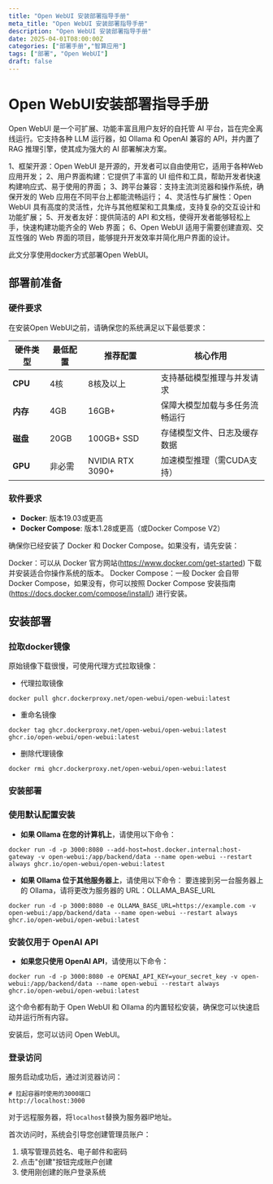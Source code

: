 ```yaml
---
title: "Open WebUI 安装部署指导手册"
meta_title: "Open WebUI 安装部署指导手册"
description: "Open WebUI 安装部署指导手册"
date: 2025-04-01T08:00:00Z
categories: ["部署手册","智算应用"]
tags: ["部署", "Open WebUI"]
draft: false
---
```


# Open WebUI安装部署指导手册
Open WebUI 是一个可扩展、功能丰富且用户友好的自托管 AI 平台，旨在完全离线运行。它支持各种 LLM 运行器，如 Ollama 和 OpenAI 兼容的 API，并内置了 RAG 推理引擎，使其成为强大的 AI 部署解决方案。
<!--more-->
1、框架开源：Open WebUI 是开源的，开发者可以自由使用它，适用于各种Web 应用开发；
2、用户界面构建：它提供了丰富的 UI 组件和工具，帮助开发者快速构建响应式、易于使用的界面；
3、跨平台兼容：支持主流浏览器和操作系统，确保开发的 Web 应用在不同平台上都能流畅运行；
4、灵活性与扩展性：Open WebUI 具有高度的灵活性，允许与其他框架和工具集成，支持复杂的交互设计和功能扩展；
5、开发者友好：提供简洁的 API 和文档，使得开发者能够轻松上手，快速构建功能齐全的 Web 界面；
6、Open WebUI 适用于需要创建直观、交互性强的 Web 界面的项目，能够提升开发效率并简化用户界面的设计。

此文分享使用docker方式部署Open WebUI。

## 部署前准备

### 硬件要求

在安装Open WebUI之前，请确保您的系统满足以下最低要求：

| 硬件类型 | 最低配置 | 推荐配置         | 核心作用                       |
| -------- | -------- | ---------------- | ------------------------------ |
| **CPU**  | 4核      | 8核及以上        | 支持基础模型推理与并发请求     |
| **内存** | 4GB      | 16GB+            | 保障大模型加载与多任务流畅运行 |
| **磁盘** | 20GB     | 100GB+ SSD       | 存储模型文件、日志及缓存数据   |
| **GPU**  | 非必需   | NVIDIA RTX 3090+ | 加速模型推理（需CUDA支持）     |



### 软件要求

- **Docker**: 版本19.03或更高
- **Docker Compose**: 版本1.28或更高（或Docker Compose V2）

确保你已经安装了 Docker 和 Docker Compose。如果没有，请先安装：

Docker：可以从 Docker 官方网站(https://www.docker.com/get-started) 下载并安装适合你操作系统的版本。
Docker Compose：一般 Docker 会自带 Docker Compose，如果没有，你可以按照 Docker Compose 安装指南(https://docs.docker.com/compose/install/) 进行安装。



## 安装部署

### 拉取docker镜像

原始镜像下载很慢，可使用代理方式拉取镜像：

- 代理拉取镜像

```plain
docker pull ghcr.dockerproxy.net/open-webui/open-webui:latest
```

- 重命名镜像

```
docker tag ghcr.dockerproxy.net/open-webui/open-webui:latest ghcr.io/open-webui/open-webui:latest
```

- 删除代理镜像

```
docker rmi ghcr.dockerproxy.net/open-webui/open-webui:latest
```



### 安装部署

### 使用默认配置安装

- **如果 Ollama 在您的计算机上**，请使用以下命令：

```
docker run -d -p 3000:8080 --add-host=host.docker.internal:host-gateway -v open-webui:/app/backend/data --name open-webui --restart always ghcr.io/open-webui/open-webui:latest
```



- **如果 Ollama 位于其他服务器上**，请使用以下命令：
  要连接到另一台服务器上的 Ollama，请将更改为服务器的 URL：OLLAMA_BASE_URL​

```
docker run -d -p 3000:8080 -e OLLAMA_BASE_URL=https://example.com -v open-webui:/app/backend/data --name open-webui --restart always ghcr.io/open-webui/open-webui:latest
```



### 安装仅用于 OpenAI API

- **如果您只使用 OpenAI API**，请使用以下命令：

```
docker run -d -p 3000:8080 -e OPENAI_API_KEY=your_secret_key -v open-webui:/app/backend/data --name open-webui --restart always ghcr.io/open-webui/open-webui:latest
```



这个命令都有助于 Open WebUI 和 Ollama 的内置轻松安装，确保您可以快速启动并运行所有内容。

安装后，您可以访问 Open WebUI。  



### 登录访问

服务启动成功后，通过浏览器访问：

```text
# 拉起容器时使用的3000端口
http://localhost:3000
```

对于远程服务器，将`localhost`替换为服务器IP地址。

首次访问时，系统会引导您创建管理员账户：

1. 填写管理员姓名、电子邮件和密码
2. 点击"创建"按钮完成账户创建
3. 使用刚创建的账户登录系统
